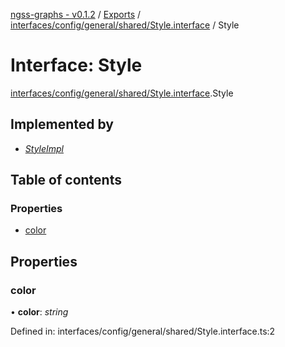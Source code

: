 [ngss-graphs - v0.1.2](../README.md) / [Exports](../modules.md) / [interfaces/config/general/shared/Style.interface](../modules/interfaces_config_general_shared_style_interface.md) / Style

# Interface: Style

[interfaces/config/general/shared/Style.interface](../modules/interfaces_config_general_shared_style_interface.md).Style

## Implemented by

- [*StyleImpl*](../classes/models_inputs_config_general_shared_styleimpl_model.styleimpl.md)

## Table of contents

### Properties

- [color](interfaces_config_general_shared_style_interface.style.md#color)

## Properties

### color

• **color**: *string*

Defined in: interfaces/config/general/shared/Style.interface.ts:2
